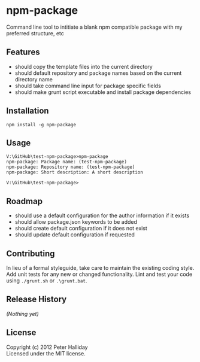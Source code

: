 npm-package
===========

Command line tool to intitiate a blank npm compatible package with my preferred structure, etc

## Features

- should copy the template files into the current directory
- should default repository and package names based on the current directory name
- should take command line input for package specific fields
- should make grunt script executable and install package dependencies

## Installation

```
npm install -g npm-package
```

## Usage

```
V:\GitHub\test-npm-package>npm-package
npm-package: Package name: (test-npm-package)
npm-package: Repository name: (test-npm-package)
npm-package: Short description: A short description

V:\GitHub\test-npm-package>
```

## Roadmap

- should use a default configuration for the author information if it exists
- should allow package.json keywords to be added
- should create default configuration if it does not exist
- should update default configuration if requested

## Contributing
In lieu of a formal styleguide, take care to maintain the existing coding style. Add unit tests for any new or changed functionality. Lint and test your code using ``./grunt.sh`` or ``.\grunt.bat``.

## Release History
_(Nothing yet)_

## License
Copyright (c) 2012 Peter Halliday  
Licensed under the MIT license.